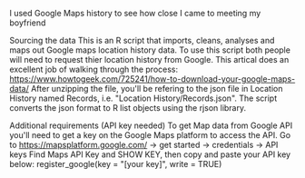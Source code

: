 I used Google Maps history to see how close I came to meeting my boyfriend

Sourcing the data
This is an R script that imports, cleans, analyses and maps out Google maps location history data. To use this script both people will need to request thier location history from Google.
This artical does an excellent job of walking through the process: https://www.howtogeek.com/725241/how-to-download-your-google-maps-data/
After unzipping the file, you'll be refering to the json file in Location History named Records, i.e. "Location History/Records.json".
The script converts the json format to R list objects using the rjson library.

Additional requirements (API key needed)
To get Map data from Google API you'll need to get a key on the Google Maps platform to access the API.
Go to https://mapsplatform.google.com/ -> get started -> credentials -> API keys 
Find Maps API Key and SHOW KEY, then copy and paste your API key below:
register_google(key = "[your key]", write = TRUE)
